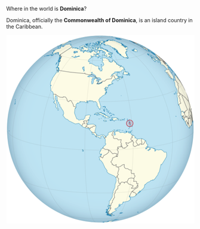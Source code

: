 Where in the world is **Dominica**?
<!--question-->
Dominica, officially the **Commonwealth of Dominica**, is an island country in the Caribbean.

![Map of Dominica](images/Dominica_on_the_globe_(Americas_centered).svg)